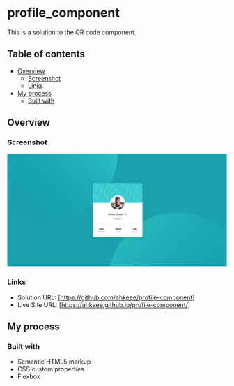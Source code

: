 # profile_component
This is a solution to the QR code component. 

## Table of contents

- [Overview](#overview)
  - [Screenshot](#screenshot)
  - [Links](#links)
- [My process](#my-process)
  - [Built with](#built-with)


## Overview

### Screenshot

![](./images/profile-component-screenshot.png)


### Links

- Solution URL: [https://github.com/ahkeee/profile-component]
- Live Site URL: [https://ahkeee.github.io/profile-component/]

## My process

### Built with

- Semantic HTML5 markup
- CSS custom properties
- Flexbox